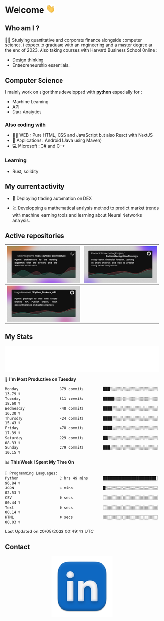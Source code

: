 # Welcome <img src="assets/hello.gif" width="30px"/>

## Who am I ?

:man_student: Studying quantitative and corporate finance alongside computer science.
I expect to graduate with an engineering and a master degree at the end of 2023.
Also taking courses with Harvard Business School Online :

* Design thinking
* Entrepreneurship essentials.

## Computer Science

I mainly work on algorithms developped with **python** especially for :

* Machine Learning
* API
* Data Analytics

### Also coding with

* :man_technologist: WEB : Pure HTML, CSS and JavaScript but also React with NextJS
* :iphone: Applications : Android (Java using Maven)
* :computer: Microsoft : C# and C++

### Learning

* Rust, solidity

## My current activity

* :rocket: Deploying trading automation on DEX

* :chart: Developping a mathematical analysis method to predict market trends with machine learning tools and learning about Neural Networks analysis.

## Active repositories

|[![Python Trading Algorithm](assets/base_python_architecture.png)](https://github.com/SteinPrograms/base-python-architecture)|[![Quantitative Prediction](assets/pattern_recognition_strategy.png)](https://github.com/FinancialForecastingProject/PatternRecognitionStrategy.git)|
| ------------- | ------------- |
|[![Broker SDK](assets/python_brokers_api.png)](https://github.com/hugodemenez/Python_Brokers_API)||

## My Stats

<p align=center>
<img src="metrics.plugin.wakatime.svg" alt="Metrics">
</p>

<!--START_SECTION:waka-->
📅 **I'm Most Productive on Tuesday** 

```text
Monday                   379 commits         ███░░░░░░░░░░░░░░░░░░░░░░   13.79 % 
Tuesday                  511 commits         █████░░░░░░░░░░░░░░░░░░░░   18.60 % 
Wednesday                448 commits         ████░░░░░░░░░░░░░░░░░░░░░   16.30 % 
Thursday                 424 commits         ████░░░░░░░░░░░░░░░░░░░░░   15.43 % 
Friday                   478 commits         ████░░░░░░░░░░░░░░░░░░░░░   17.39 % 
Saturday                 229 commits         ██░░░░░░░░░░░░░░░░░░░░░░░   08.33 % 
Sunday                   279 commits         ███░░░░░░░░░░░░░░░░░░░░░░   10.15 % 
```


📊 **This Week I Spent My Time On** 

```text
💬 Programming Languages: 
Python                   2 hrs 49 mins       ████████████████████████░   96.84 % 
JSON                     4 mins              █░░░░░░░░░░░░░░░░░░░░░░░░   02.53 % 
CSV                      0 secs              ░░░░░░░░░░░░░░░░░░░░░░░░░   00.44 % 
Text                     0 secs              ░░░░░░░░░░░░░░░░░░░░░░░░░   00.14 % 
HTML                     0 secs              ░░░░░░░░░░░░░░░░░░░░░░░░░   00.03 % 
```


 Last Updated on 20/05/2023 00:49:43 UTC
<!--END_SECTION:waka-->

## Contact

<p align=center >
<a href="https://www.linkedin.com/in/hugo-demenez/">
<picture>
  <source media="(prefers-color-scheme: dark)" srcset="assets/linkedin_light.png">
  <img height="200px" width="200px" alt="Linkedin link" src="assets/linkedin.png">
</picture>
</a>
</p>
